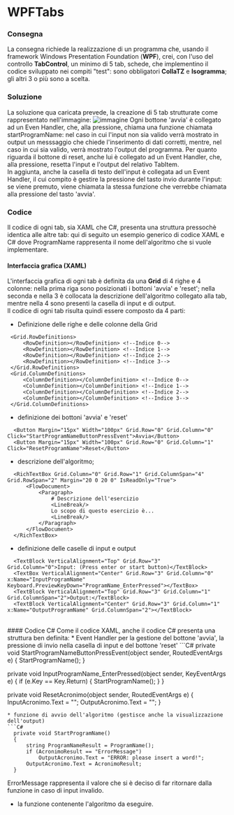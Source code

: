 # WPFTabs

### Consegna
La consegna richiede la realizzazione di un programma che, usando il framework Windows Presentation Foundation (<b>WPF</b>), crei, con l'uso del controllo <b>TabControl</b>, un minimo di 5 tab, schede, che implementino il codice sviluppato nei compiti "test": sono obbligatori <b>CollaTZ</b> e <b>Isogramma</b>; gli altri 3 o più sono a scelta.
<br>
### Soluzione
La soluzione qua caricata prevede, la creazione di 5 tab strutturate come rappresentato nell'immagine:
![immagine](https://github.com/Nemonek/WPFTabs/assets/127589992/28618111-503a-41ca-86bb-aac4119d7a28)
Ogni bottone 'avvia' è collegato ad un Even Handler, che, alla pressione, chiama una funzione chiamata startProgramName: nel caso in cui l'input non sia valido
verrà mostrato in output un messsaggio che chiede l'inserimento di dati corretti, mentre, nel caso in cui sia valido, verrà mostrato l'output del programma. Per quanto
riguarda il bottone di reset, anche lui è collegato ad un Event Handler, che, alla pressione, resetta l'input e l'output del relativo TabItem. <br>
In aggiunta, anche la casella di testo dell'input è collegata ad un Event Handler, il cui compito è gestire la pressione del tasto invio durante l'input: se viene premuto, viene chiamata la stessa funzione che verrebbe chiamata alla pressione del tasto 'avvia'.
<br>
### Codice
Il codice di ogni tab, sia XAML che C#, presenta una struttura pressochè identica alle altre tab: qui di seguito un esempio generico di codice XAML e C# dove ProgramName rappresenta il nome dell'algoritmo che si vuole implementare.
<br>
#### Interfaccia grafica (XAML)
L'interfaccia grafica di ogni tab è definita da una <b>Grid</b> di 4 righe e 4 colonne: nella prima riga sono posizionati i bottoni 'avvia' e 'reset'; nella seconda e nella 3 è collocata la descrizione dell'algoritmo collegato alla tab, mentre nella 4 sono presenti la casella di input e di output.
<br>
Il codice di ogni tab risulta quindi essere composto da 4 parti:
* Definizione delle righe e delle colonne della Grid
 ```XAML
  <Grid.RowDefinitions>
      <RowDefinition></RowDefinition> <!--Indice 0-->
      <RowDefinition></RowDefinition> <!--Indice 1-->
      <RowDefinition></RowDefinition> <!--Indice 2-->
      <RowDefinition></RowDefinition> <!--Indice 3-->
  </Grid.RowDefinitions>
  <Grid.ColumnDefinitions>
      <ColumnDefinition></ColumnDefinition> <!--Indice 0-->
      <ColumnDefinition></ColumnDefinition> <!--Indice 1-->
      <ColumnDefinition></ColumnDefinition> <!--Indice 2-->
      <ColumnDefinition></ColumnDefinition> <!--Indice 3-->
  </Grid.ColumnDefinitions>
 ```
* definizione dei bottoni 'avvia' e 'reset'
```XAML
  <Button Margin="15px" Width="100px" Grid.Row="0" Grid.Column="0" Click="StartProgramNameButtonPressEvent">Avvia</Button>
  <Button Margin="15px" Width="100px" Grid.Row="0" Grid.Column="1" Click="ResetProgramName">Reset</Button>
```
* descrizione dell'algoritmo;
```XAML
  <RichTextBox Grid.Column="0" Grid.Row="1" Grid.ColumnSpan="4" Grid.RowSpan="2" Margin="20 0 20 0" IsReadOnly="True">
      <FlowDocument>
          <Paragraph>
              # Descrizione dell'esercizio
              <LineBreak/>
              Lo scopo di questo esercizio è...
              <LineBreak/>
          </Paragraph>
      </FlowDocument>
  </RichTextBox>
```
* definizione delle caselle di input e output
```XAML
  <TextBlock VerticalAlignment="Top" Grid.Row="3" Grid.Column="0">Input: (Press enter or start button)</TextBlock>
  <TextBox VerticalAlignment="Center" Grid.Row="3" Grid.Column="0" x:Name="InputProgramName" Keyboard.PreviewKeyDown="ProgramName_EnterPressed"></TextBox>
  <TextBlock VerticalAlignment="Top" Grid.Row="3" Grid.Column="1" Grid.ColumnSpan="2">Output:</TextBlock>
  <TextBlock VerticalAlignment="Center" Grid.Row="3" Grid.Column="1" x:Name="OutputProgramName" Grid.ColumnSpan="2"></TextBlock>
```
<br>
#### Codice C#
Come il codice XAML, anche il codice C# presenta una struttura ben definita:
* Event Handler per la gestione del bottone 'avvia', la pressione di invio nella casella di input e del bottone 'reset'
```C#
  private void StartProgramNameButtonPressEvent(object sender, RoutedEventArgs e)
  {
      StartProgramName();
  }
  
  private void InputProgramName_EnterPressed(object sender, KeyEventArgs e)
  {
      if (e.Key == Key.Return)
      {
          StartProgramName();
      }
  }
  
  private void ResetAcronimo(object sender, RoutedEventArgs e)
  {
      InputAcronimo.Text = "";
      OutputAcronimo.Text = "";
  }
```
* funzione di avvio dell'algoritmo (gestisce anche la visualizzazione dell'output)
```C#
  private void StartProgramName()
  {
      string ProgramNameResult = ProgramName();
      if (AcronimoResult == "ErrorMessage")
          OutputAcronimo.Text = "ERROR: please insert a word!";
      OutputAcronimo.Text = AcronimoResult;
  }
```
ErrorMessage rappresenta il valore che si è deciso di far ritornare dalla funzione in caso di input invalido.
* la funzione contenente l'algoritmo da eseguire.
<br>
<br>
